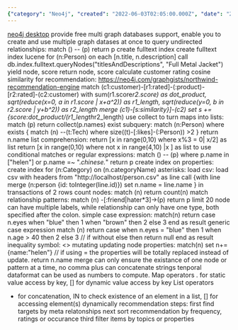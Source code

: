 ```yaml
---
{"category": "Neo4j", "created": "2022-06-03T02:05:00.000Z", "date": "2022-06-03 02:05:00", "description": "This article explains the use of Neo4j for indexing, querying relationships, and creating recommendation systems using customer ratings and cosine similarity calculations. The comments provide code examples, update node properties, and cover static/dynamic value access in maps and lists for sorting and filtering items by topics or properties.", "modified": "2022-08-18T08:03:43.211Z", "tags": ["graph database", "pyjom", "self-learning", "syntax"], "title": "Neo4j learning notes"}
---
```

[neo4j desktop](https://neo4j.com/download) provide free multi graph databases support, enable you to create and use multiple graph datases at once
to query undirected relationships:
match () -- (p) return p
create fulltext index
create fulltext index lucene for (n:Person) on each [n.title, n.description]
call db.index.fulltext.queryNodes("titlesAndDescriptions", "Full Metal Jacket") yield node, score return node, score
calculate customer rating cosine similarity for recommendation:
https://neo4j.com/graphgists/northwind-recommendation-engine
match (c1:customer)-[r1:rated]-(:product)-[r2:rated]-(c2:customer)
with sum(r1.score*r2.score) as dot_product,
sqrt(reduce(x=0, a in r1.score | x+a^2)) as r1_length,
sqrt(reduce(y=0, b in r2.score | y+b^2)) as r2_length
merge (c1)-[s:similarity}]-(c2)
set s +=  {score:dot_product/(r1_length*r2_length)
use collect to turn maps into lists:
match (p) return collect(p.names)
exist subquery:
match (n:Person) where exists {
match (n) --(t:Tech)
where size((t)-[:likes]-(:Person)) >2
}
return n.name
list comprehension:
return [x in range(0,10) where x%3 = 0| x/2] as list
return [x in range(0,10) where not x in range(4,10) |x ] as list
to use conditional matches or regular expressions:
match () -- (p) where p.name in ["helen"] or p.name =~ ".*chinese.*" return p
create index on properties:
create index for (n:Category) on (n.categoryName)
asterisks:
load csv:
load csv with headers from "http://localhost/person.csv" as line
call {with line
merge (n:person {id: toInteger(line.id)})
set n.name = line.name
} in transactions of 2 rows
count nodes:
match (n) return count(n)
match relationship patterns:
match (n) -[:friend|hater*3]->(p) return p limit 20
node can have multiple labels, while relationship can only have one type, both specified after the colon.
simple case expression:
match(n)
return
case n.eyes
when "blue" then 1
when "brown" then 2
else 3
end as result
generic case expression
match (n)
return
case
when n.eyes = "blue" then 1
when n.age > 40 then 2
else 3 // if without else then return null
end as result
inequality symbol: <>
mutating updating node properties:
match(n)
set n+={name:"helen"} // if using = the properties will be totally replaced instead of update.
return n.name
merge can only ensure the existance of one node or pattern at a time, no comma
plus can concatenate strings
tenporal dataformat can be used as numbers to compute.
Map operators
. for static value access by key, [] for dynamic value access by key
List operators
+ for concatenation, IN to check existence of an element in a list, [] for accessing element(s) dynamically
recommendation steps:
first find targets by meta relatonships
next sort recommendation by frequency, ratings or occurance
third filter items by topics or properties